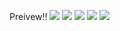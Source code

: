 Preivew!!
<img src ="https://user-images.githubusercontent.com/29751867/39462446-9581f22c-4d4c-11e8-9455-52657ba5e832.png"/>
<img src ="https://user-images.githubusercontent.com/29751867/39462485-ef6a3d94-4d4c-11e8-8f83-ac5a6d859ac3.png"/>
<img src ="https://user-images.githubusercontent.com/29751867/39462481-eb57af66-4d4c-11e8-999e-cde48feb4fbb.png"/>
<img src ="https://user-images.githubusercontent.com/29751867/39462500-01c8c834-4d4d-11e8-851c-d705202ee421.png"/>
<img src ="https://user-images.githubusercontent.com/29751867/39462501-05f95716-4d4d-11e8-91cc-106a03febf38.png"/>


